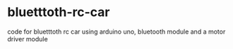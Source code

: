 # bluetttoth-rc-car
code for bluetttoth rc car using arduino uno, bluetooth module and a motor driver module
